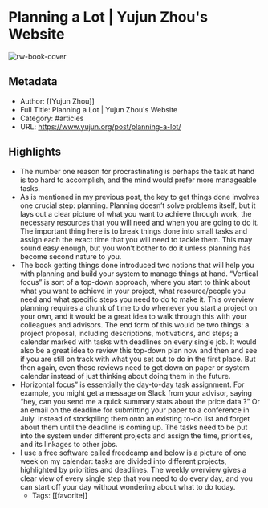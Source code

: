 # Planning a Lot | Yujun Zhou's Website

![rw-book-cover](https://readwise-assets.s3.amazonaws.com/static/images/article1.be68295a7e40.png)

## Metadata
- Author: [[Yujun Zhou]]
- Full Title: Planning a Lot | Yujun Zhou's Website
- Category: #articles
- URL: https://www.yujun.org/post/planning-a-lot/

## Highlights
- The number one reason for procrastinating is perhaps the task at hand is too hard to accomplish, and the mind would prefer more manageable tasks.
- As is mentioned in my previous post, the key to get things done involves one crucial step: planning. Planning doesn’t solve problems itself, but it lays out a clear picture of what you want to achieve through work, the necessary resources that you will need and when you are going to do it. The important thing here is to break things done into small tasks and assign each the exact time that you will need to tackle them. This may sound easy enough, but you won’t bother to do it unless planning has become second nature to you.
- The book getting things done introduced two notions that will help you with planning and build your system to manage things at hand.
  “Vertical focus” is sort of a top-down approach, where you start to think about what you want to achieve in your project, what resource/people you need and what specific steps you need to do to make it. This overview planning requires a chunk of time to do whenever you start a project on your own, and it would be a great idea to walk through this with your colleagues and advisors. The end form of this would be two things: a project proposal, including descriptions, motivations, and steps; a calendar marked with tasks with deadlines on every single job. It would also be a great idea to review this top-down plan now and then and see if you are still on track with what you set out to do in the first place. But then again, even those reviews need to get down on paper or system calendar instead of just thinking about doing them in the future.
- Horizontal focus” is essentially the day-to-day task assignment. For example, you might get a message on Slack from your advisor, saying “hey, can you send me a quick summary stats about the price data ?” Or an email on the deadline for submitting your paper to a conference in July. Instead of stockpiling them onto an existing to-do list and forget about them until the deadline is coming up. The tasks need to be put into the system under different projects and assign the time, priorities, and its linkages to other jobs.
- I use a free software called freedcamp and below is a picture of one week on my calendar: tasks are divided into different projects, highlighted by priorities and deadlines. The weekly overview gives a clear view of every single step that you need to do every day, and you can start off your day without wondering about what to do today.
    - Tags: [[favorite]] 
